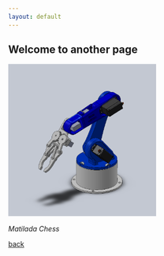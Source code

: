```yaml
---
layout: default
---
```


## Welcome to another page

<img src="https://raw.githubusercontent.com/Chessdog68/my-github-page/main/assets/images/Robotic%20arm2.PNG" alt="Robotic Arm" width="300" />

_Matilada Chess_

[back](./)